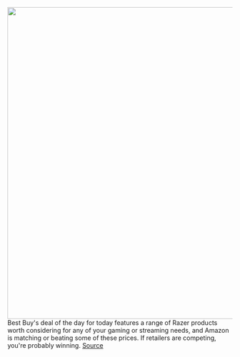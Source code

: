 <img src='https://cdn.vox-cdn.com/thumbor/n5CO0UjVladvxXh1Q3uWALDt-Ak=/0x0:1024x683/1200x800/filters:focal(431x261:593x423)/cdn.vox-cdn.com/uploads/chorus_image/image/70026179/6384937cv18d.0.jpeg' width='700px' /><br/>
Best Buy's deal of the day for today features a range of Razer products worth considering for any of your gaming or streaming needs, and Amazon is matching or beating some of these prices. If retailers are competing, you're probably winning.
<a href='https://www.theverge.com/good-deals/2021/10/21/22736802/razer-gaming-samsung-tv-galaxy-hp-lenovo-laptop-netgear-router-deal-sale'> Source <a/>